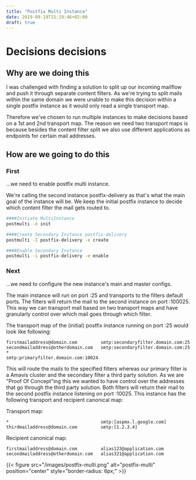 ```yaml
---
title: "Postfix Multi Instance"
date: 2019-09-19T15:19:46+02:00
draft: true
---
```


# Decisions decisions 

## Why are we doing this

I was challenged with finding a solution to split up our incoming mailflow and push it through separate content filters. As we're trying to split mails within the same domain we were unable to make this decision within a single postfix instance as it would only read a single transport map.

Therefore we've chosen to run multiple instances to make decisions based on a 1st and 2nd transport map. The reason we need two transport maps is because besides the content filter split we also use different applications as endpoints for certain mail addresses.

## How are we going to do this

### First
...we need to enable postfix multi instance.

We're calling the second instance postfix-delivery as that's what the main goal of the instance will be. We keep the initial postfix instance to decide which content filter the mail gets routed to.

```bash
####Initiate MultiInstance
postmulti -e init

####Create Secondary Instance postfix-delivery
postmulti -I postfix-delivery -e create

####Enable Secondary Instance
postmulti -i postfix-delivery -e enable
```

### Next
...we need to configure the new instance's main and master configs.

The main instance will run on port :25 and transports to the filters default ports. The filters will return the mail to the second instance on port :100025. This way we can transport mail based on two transport maps and have granularly control over which mail goes through which filter.

The transport map of the (initial) postfix instance running on port :25 would look like following:

```textile
firstmailaddress@domain.com         smtp:secondaryfilter.domain.com:25
secondmailaddress@otherdomain.com   smtp:secondaryfilter.domain.com:25
*                                   smtp:primaryfilter.domain.com:10024
```

This will route the mails to the specified filters whereas our primary filter is a Amavis cluster and the secondary filter a third party solution. As we are "Proof Of Concept"ing this we wanted to have control over the addresses that go through the third party solution. Both filters will return their mail to the second postfix instance listening on port :10025. This instance has the following transport and recipient canonical map:

Transport map:
```textile
*                                   smtp:[aspmx.l.google.com]
thirdmailaddress@domain.com         smtp:[1.2.3.4]
```

Recipient canonical map:
```textile
firstmailaddress@domain.com         alias123@application.com
secondmailaddress@otherdomain.com   alias321@application.com
```

{{< figure src="/images/postfix-multi.png" alt="postfix-multi" position="center" style="border-radius: 6px;" >}}
